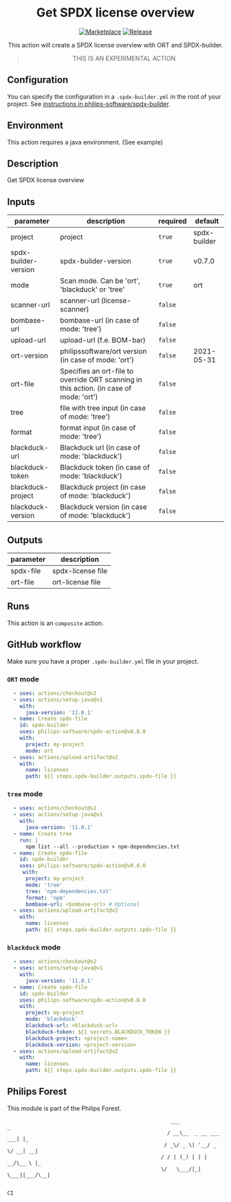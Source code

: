 <div align="center">

# Get SPDX license overview

[![Marketplace](https://img.shields.io/badge/GitHub-Marketplace-green.svg)](https://github.com/marketplace/actions/get-spdx-license-overview) [![Release](https://img.shields.io/github/release/philips-software/spdx-action.svg)](https://github.com/philips-software/spdx-action/releases)

This action will create a SPDX license overview with ORT and SPDX-builder.
> THIS IS AN EXPERIMENTAL ACTION

</div>

## Configuration
You can specify the configuration in a `.spdx-builder.yml` in the root of your project.
See [instructions in philips-software/spdx-builder](https://github.com/philips-software/spdx-builder#including-projects-in-the-spdx-file).

## Environment
This action requires a java environment. (See example)

<!-- action-docs-description -->
## Description

Get SPDX license overview


<!-- action-docs-description -->

<!-- action-docs-inputs -->
## Inputs

| parameter | description | required | default |
| - | - | - | - |
| project | project | `true` | spdx-builder |
| spdx-builder-version | spdx-builder-version | `true` | v0.7.0 |
| mode | Scan mode. Can be 'ort', 'blackduck' or 'tree' | `true` | ort |
| scanner-url | scanner-url (license-scanner) | `false` |  |
| bombase-url | bombase-url (in case of mode: 'tree') | `false` |  |
| upload-url | upload-url (f.e. BOM-bar) | `false` |  |
| ort-version | philipssoftware/ort version (in case of mode: 'ort') | `false` | 2021-05-31 |
| ort-file | Specifies an ort-file to override ORT scanning in this action. (in case of mode: 'ort') | `false` |  |
| tree | file with tree input (in case of mode: 'tree') | `false` |  |
| format | format input (in case of mode: 'tree') | `false` |  |
| blackduck-url | Blackduck url (in case of mode: 'blackduck') | `false` |  |
| blackduck-token | Blackduck token (in case of mode: 'blackduck') | `false` |  |
| blackduck-project | Blackduck project (in case of mode: 'blackduck') | `false` |  |
| blackduck-version | Blackduck version (in case of mode: 'blackduck') | `false` |  |



<!-- action-docs-inputs -->

<!-- action-docs-outputs -->
## Outputs

| parameter | description |
| - | - |
| spdx-file | spdx-license file |
| ort-file | ort-license file |



<!-- action-docs-outputs -->

<!-- action-docs-runs -->
## Runs

This action is an `composite` action.


<!-- action-docs-runs -->

## GitHub workflow

Make sure you have a proper `.spdx-builder.yml` file in your project.

### `ORT` mode
```yml
  - uses: actions/checkout@v2
  - uses: actions/setup-java@v1
    with:
      java-version: '11.0.1'
  - name: Create spdx-file
    id: spdx-builder
    uses: philips-software/spdx-action@v0.8.0
    with:
      project: my-project
      mode: ort
  - uses: actions/upload-artifact@v2
    with:
      name: licenses
      path: ${{ steps.spdx-builder.outputs.spdx-file }}
```

### `tree` mode
```yml
  - uses: actions/checkout@v2
  - uses: actions/setup-java@v1
    with:
      java-version: '11.0.1'
  - name: Create tree
    run: |
      npm list --all --production > npm-dependencies.txt
  - name: Create spdx-file
    id: spdx-builder
    uses: philips-software/spdx-action@v0.8.0
     with:
      project: my-project
      mode: 'tree'
      tree: 'npm-dependencies.txt'
      format: 'npm'
      bombase-url: <bombase-url> # Optional
  - uses: actions/upload-artifact@v2
    with:
      name: licenses
      path: ${{ steps.spdx-builder.outputs.spdx-file }}
```

### `blackduck` mode
```yml
  - uses: actions/checkout@v2
  - uses: actions/setup-java@v1
    with:
      java-version: '11.0.1'
  - name: Create spdx-file
    id: spdx-builder
    uses: philips-software/spdx-action@v0.8.0
    with:
      project: my-project
      mode: 'blackduck'
      blackduck-url: <blackduck-url>
      blackduck-token: ${{ secrets.BLACKDUCK_TOKEN }}
      blackduck-project: <project-name>
      blackduck-version: <project-version>
  - uses: actions/upload-artifact@v2
    with:
      name: licenses
      path: ${{ steps.spdx-builder.outputs.spdx-file }}
```

## Philips Forest

This module is part of the Philips Forest.

```
                                                     ___                   _
                                                    / __\__  _ __ ___  ___| |_
                                                   / _\/ _ \| '__/ _ \/ __| __|
                                                  / / | (_) | | |  __/\__ \ |_
                                                  \/   \___/|_|  \___||___/\__|

                                                                            CI
```
